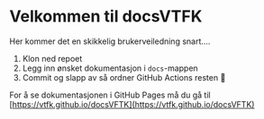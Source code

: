 # Velkommen til docsVTFK

Her kommer det en skikkelig brukerveiledning snart....

1. Klon ned repoet
2. Legg inn ønsket dokumentasjon i `docs`-mappen
3. Commit og slapp av så ordner GitHub Actions resten 🎉

For å se dokumentasjonen i GitHub Pages må du gå til [https://vtfk.github.io/docsVFTK](https://vtfk.github.io/docsVFTK)
